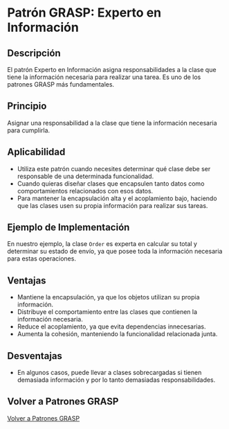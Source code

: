 # Patrón GRASP: Experto en Información

## Descripción

El patrón Experto en Información asigna responsabilidades a la clase que tiene la información necesaria para realizar una tarea. Es uno de los patrones GRASP más fundamentales.

## Principio

Asignar una responsabilidad a la clase que tiene la información necesaria para cumplirla.

## Aplicabilidad

- Utiliza este patrón cuando necesites determinar qué clase debe ser responsable de una determinada funcionalidad.
- Cuando quieras diseñar clases que encapsulen tanto datos como comportamientos relacionados con esos datos.
- Para mantener la encapsulación alta y el acoplamiento bajo, haciendo que las clases usen su propia información para realizar sus tareas.

## Ejemplo de Implementación

En nuestro ejemplo, la clase `Order` es experta en calcular su total y determinar su estado de envío, ya que posee toda la información necesaria para estas operaciones.

## Ventajas

- Mantiene la encapsulación, ya que los objetos utilizan su propia información.
- Distribuye el comportamiento entre las clases que contienen la información necesaria.
- Reduce el acoplamiento, ya que evita dependencias innecesarias.
- Aumenta la cohesión, manteniendo la funcionalidad relacionada junta.

## Desventajas

- En algunos casos, puede llevar a clases sobrecargadas si tienen demasiada información y por lo tanto demasiadas responsabilidades.

## Volver a Patrones GRASP

[Volver a Patrones GRASP](../../../README.md)